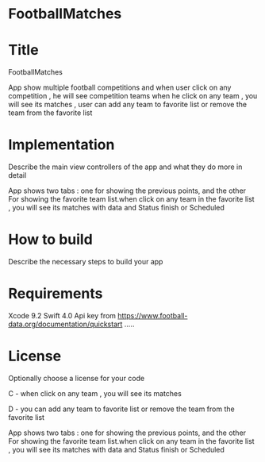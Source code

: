 # FootballMatches

# Title

FootballMatches

App show multiple football competitions and when user click on any competition , he will see competition teams when he click on any team , you will see its matches , user can add any team to favorite list or remove the team from the favorite list








# Implementation

Describe the main view controllers of the app and what they do more in detail


App shows two tabs : one for showing the previous points, and the other For showing the favorite team list.when click on any team in the favorite list , you will see its matches with data and Status finish or Scheduled 

# How to build

Describe the necessary steps to build your app

# Requirements

Xcode 9.2
Swift 4.0
Api key from https://www.football-data.org/documentation/quickstart
.....

# License

Optionally choose a license for your code

C - when click on any team , you will see its matches

D - you can add any team to favorite list or remove the team from the favorite list

App shows two tabs : one for showing the previous points, and the other For showing the favorite team list.when click on any team in the favorite list , you will see its matches with data and Status finish or Scheduled 
